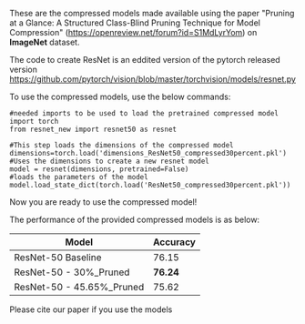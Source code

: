 These are the compressed models made available using the paper "Pruning at a Glance: A Structured Class-Blind Pruning Technique for Model Compression" (https://openreview.net/forum?id=S1MdLyrYom) on **ImageNet** dataset.

The code to create ResNet is an eddited version of the pytorch released version https://github.com/pytorch/vision/blob/master/torchvision/models/resnet.py
      

To use the compressed models, use the below commands:

```
#needed imports to be used to load the pretrained compressed model
import torch
from resnet_new import resnet50 as resnet

#This step loads the dimensions of the compressed model
dimensions=torch.load('dimensions_ResNet50_compressed30percent.pkl')
#Uses the dimensions to create a new resnet model
model = resnet(dimensions, pretrained=False)
#loads the parameters of the model
model.load_state_dict(torch.load('ResNet50_compressed30percent.pkl'))
```
Now you are ready to use the compressed model!

The performance of the provided compressed models is as below:

| Model  | Accuracy |
| ------------- | ------------- |
| ResNet-50 Baseline  | 76.15  |
| ResNet-50 - 30%_Pruned  | **76.24**  |
| ResNet-50 - 45.65%_Pruned  | 75.62  |

Please cite our paper if you use the models
